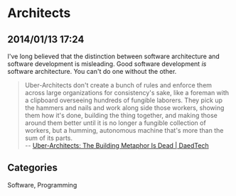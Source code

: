 # Architects

## 2014/01/13 17:24

I've long believed that the distinction between software architecture 
and software development is misleading. Good software development *is* 
software architecture. You can't do one without the other. 

> Uber-Architects don't create a bunch of rules and enforce them across 
> large organizations for consistency's sake, like a foreman with a 
> clipboard overseeing hundreds of fungible laborers. They pick up the 
> hammers and nails and work along side those workers, showing them how 
> it's done, building the thing together, and making those around them 
> better until it is no longer a fungible collection of workers, but a 
> humming, autonomous machine that's more than the sum of its parts.  
> -- [Uber-Architects: The Building Metaphor Is Dead | DaedTech][1]

[1]: http://www.daedtech.com/uber-architects-the-building-metaphor-is-dead

## Categories
Software, Programming
